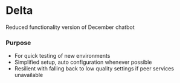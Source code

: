 # Delta

Reduced functionality version of December chatbot

### Purpose

* For quick testing of new environments
* Simplified setup, auto configuration whenever possible
* Resilient with falling back to low quality settings if peer services unavailable
